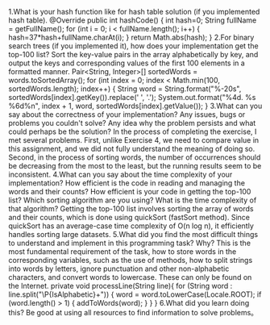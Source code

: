 1.What is your hash function like for hash table solution (if you implemented hash table).
@Override
public int hashCode() {
int hash=0;
String fullName = getFullName();
for (int i = 0; i < fullName.length(); i++) {
hash=37*hash+fullName.charAt(i);
}
return Math.abs(hash);
}
2.For binary search trees (if you implemented it), how does your implementation get the top-100 list?
Sort the key-value pairs in the array alphabetically by key, and output the keys and corresponding values of the first 100 elements in a formatted manner.
Pair<String, Integer>[] sortedWords = words.toSortedArray();
for (int index = 0; index < Math.min(100, sortedWords.length); index++) {
String word = String.format("%-20s", sortedWords[index].getKey()).replace(' ', '.');
System.out.format("%4d. %s %6d%n", index + 1, word, sortedWords[index].getValue());
}
3.What can you say about the correctness of your implementation? Any issues, bugs or problems you couldn't solve? Any idea why the problem persists and what could perhaps be the solution?
In the process of completing the exercise, I met several problems. First, unlike Exercise 4, we need to compare value in this assignment, and we did not fully understand the meaning of doing so. Second, in the process of sorting words, the number of occurrences should be decreasing from the most to the least, but the running results seem to be inconsistent.
4.What can you say about the time complexity of your implementation? How efficient is the code in reading and managing the words and their counts? How efficient is your code in getting the top-100 list? Which sorting algorithm are you using? What is the time complexity of that algorithm?
Getting the top-100 list involves sorting the array of words and their counts, which is done using quickSort (fastSort method). Since quickSort has an average-case time complexity of O(n log n), it efficiently handles sorting large datasets.
5.What did you find the most difficult things to understand and implement in this programming task? Why?
This is the most fundamental requirement of the task, how to store words in the corresponding variables, such as the use of methods, how to split strings into words by letters, ignore punctuation and other non-alphabetic characters, and convert words to lowercase. These can only be found on the Internet.
private void processLine(String line){
for (String word : line.split("\\P{IsAlphabetic}+")) {
word = word.toLowerCase(Locale.ROOT);
if (word.length() > 1) {
addToWords(word);
}
}
}
6.What did you learn doing this?
Be good at using all resources to find information to solve problems。
